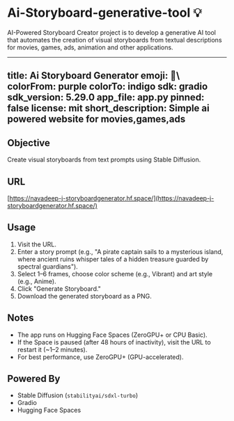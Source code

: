 # Ai-Storyboard-generative-tool 💡
AI-Powered Storyboard Creator project is to develop a generative AI tool that automates the creation of visual storyboards from textual descriptions for movies, games, ads, animation and other applications.

---
title: Ai Storyboard Generator
emoji: 🐨\\
colorFrom: purple
colorTo: indigo
sdk: gradio
sdk_version: 5.29.0
app_file: app.py
pinned: false
license: mit
short_description: Simple ai powered website for movies,games,ads
---

## Objective
 Create visual storyboards from text prompts using Stable Diffusion.

 ## URL
 [https://navadeep-j-storyboardgenerator.hf.space/](https://navadeep-j-storyboardgenerator.hf.space/)

 ## Usage
 1. Visit the URL.
 2. Enter a story prompt (e.g., "A pirate captain sails to a mysterious island, where ancient ruins whisper tales of a hidden treasure guarded by spectral guardians").
 3. Select 1–6 frames, choose color scheme (e.g., Vibrant) and art style (e.g., Anime).
 4. Click "Generate Storyboard."
 5. Download the generated storyboard as a PNG.

 ## Notes
 - The app runs on Hugging Face Spaces (ZeroGPU+ or CPU Basic).
 - If the Space is paused (after 48 hours of inactivity), visit the URL to restart it (~1–2 minutes).
 - For best performance, use ZeroGPU+ (GPU-accelerated).

 ## Powered By
 - Stable Diffusion (`stabilityai/sdxl-turbo`)
 - Gradio
 - Hugging Face Spaces
